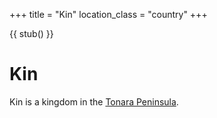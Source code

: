 +++
title = "Kin"
location_class = "country"
+++

{{ stub() }}

# Kin 

Kin is a kingdom in the [Tonara Peninsula](@/locations/tonara-peninsula.md).